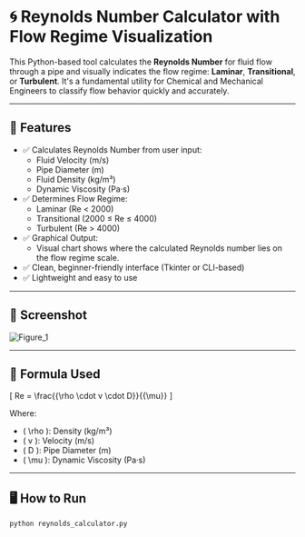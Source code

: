 # 🌀 Reynolds Number Calculator with Flow Regime Visualization

This Python-based tool calculates the **Reynolds Number** for fluid flow through a pipe and visually indicates the flow regime: **Laminar**, **Transitional**, or **Turbulent**. It's a fundamental utility for Chemical and Mechanical Engineers to classify flow behavior quickly and accurately.

---

## 🔧 Features

- ✅ Calculates Reynolds Number from user input:
  - Fluid Velocity (m/s)
  - Pipe Diameter (m)
  - Fluid Density (kg/m³)
  - Dynamic Viscosity (Pa·s)
- ✅ Determines Flow Regime:
  - Laminar (Re < 2000)
  - Transitional (2000 ≤ Re ≤ 4000)
  - Turbulent (Re > 4000)
- ✅ Graphical Output:
  - Visual chart shows where the calculated Reynolds number lies on the flow regime scale.
- ✅ Clean, beginner-friendly interface (Tkinter or CLI-based)
- ✅ Lightweight and easy to use

---

## 📸 Screenshot

![Figure_1](https://github.com/user-attachments/assets/7e19d341-5c4b-4d44-86b1-6c494fc50402)


---

## 🧮 Formula Used

\[
Re = \frac{{\rho \cdot v \cdot D}}{{\mu}}
\]

Where:
- \( \rho \): Density (kg/m³)
- \( v \): Velocity (m/s)
- \( D \): Pipe Diameter (m)
- \( \mu \): Dynamic Viscosity (Pa·s)

---

## 🖥️ How to Run
   ```bash
python reynolds_calculator.py

